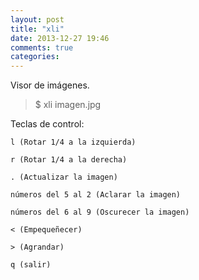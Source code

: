 ```yaml
---
layout: post
title: "xli"
date: 2013-12-27 19:46
comments: true
categories: 
---
```

Visor de imágenes.

>$ xli imagen.jpg

Teclas de control:

	l (Rotar 1/4 a la izquierda)

	r (Rotar 1/4 a la derecha)

	. (Actualizar la imagen)

	números del 5 al 2 (Aclarar la imagen)

	números del 6 al 9 (Oscurecer la imagen)

	< (Empequeñecer)

	> (Agrandar)

	q (salir)

